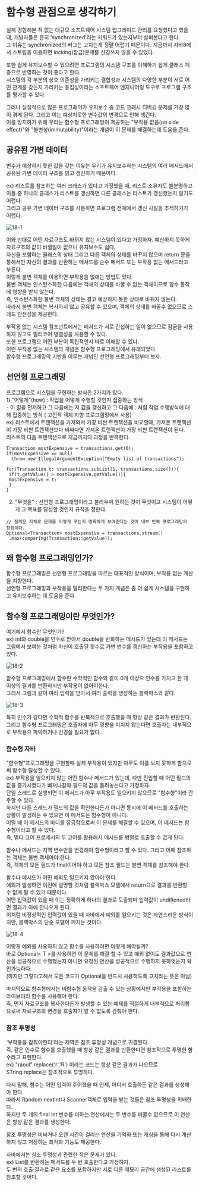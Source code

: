 <h1>함수형 관점으로 생각하기</h1>

실제 경험해본 적 없는 대규모 소프트웨어 시스템 업그레이드 관리를 요청했다고 했을때, 개발자들은 흔히 'synchronized'라는 키워드가 있는지부터 살펴본다고 한다.<br/>
그 이유는 synchronized의 버그는 고치는게 정말 어렵기 때문이다. 지금까지 자바8에서 스트림을 이용하면 locking(잠금)문제를 신경쓰지 않을 수 있었다.<br/>

또한 쉽게 유지보수할 수 있으려면 프로그램의 시스템 구조를 이해하기 쉽게 클래스 계층으로 반영하는 것이 좋다고 한다.<br/>
시스템의 각 부분의 상호 의존성을 가리키는 결합성과 시스템의 다양한 부분이 서로 어떤 관계를 갖는지 가리키는 응집성이라는 소프트웨어 엔지니어링 도구로 프로그램 구조를 평가할 수 있다.<br/>

그러나 실질적으로 많은 프로그래머가 유지보수 중 코드 크래시 디버깅 문제를 가장 많이 겪게 된다. 그리고 이는 예상치못한 변수값의 변경으로 인해 생긴다.<br/>
이를 방지하기 위해 우리는 함수형 프로그래밍이 제공하는 "부작용 없음(no side effect)"와 "불변성(immutability)"이라는 개념이 이 문제를 해결하는데 도움을 준다.<br/>

<h2>공유된 가변 데이터</h2>
변수가 예상하지 못한 값을 갖는 이유는 우리가 유지보수하는 시스템의 여러 메서드에서 공유된 가변 데이터 구조를 읽고 갱신하기 때문이다.<br/>

ex) 리스트를 참조하는 여러 크래스가 있다고 가정했을 때, 리스트 소유자도 불분명하고 이들 중 하나의 클래스가 리스트를 갱신하면 다른 클래스는 리스트가 갱신했는지 알기도 어렵다.<br/>
그리고 공유 가변 데이터 구조를 사용하면 프로그램 전체에서 갱신 사실을 추적하기가 어렵다.<br/>

![18-1](https://user-images.githubusercontent.com/87962572/144698263-32e85c82-fb39-42fc-86a4-6a830c3293b4.PNG)

이와 반대로 어떤 자료구조도 바뀌지 않는 시스템이 있다고 가정하자. 예산하지 못하게 자료구조의 값이 바뀔일이 없으니 유지보수도 쉽다.<br/>
자신을 포함하는 클래스의 상태 그리고 다른 객체의 상태를 바꾸지 않으며 return 문을 통해서만 자신의 결과를 반환하는 메서드를 순수 메서드 또는 부작용 없는 메서드라고 부른다.<br/>
이렇게 불변 객체를 이용하면 부작용을 없애는 방법도 있다. <br/>
불변 객체는 인스턴스화한 다음에는 객체의 상태를 바꿀 수 없는 객체이므로 함수 동작에 영향을 받지 않는다.<br/>
즉, 인스턴스화한 불변 객체의 상태는 결코 예상하지 못한 상태로 바뀌지 않는다.<br/>
따라서 불변 객체는 복사하지 않고 공유할 수 있으며, 객체의 상태를 바꿀수 없으므로 스레드 안전성을 제공한다.<br/>

부작용 없는 시스템 컴포넌트에서는 메서드가 서로 간섭하는 일이 없으므로 잠금을 사용하지 않고도 멀티코어 병렬성을 사용할 수 있다.<br/>
또한 프로그램으 어떤 부분이 독립적인지 바로 이해할 수 있다.<br/>
이런 부작용 없는 시스템의 개념은 함수형 프로그래밍에서 유래되었다.<br/>
함수형 프로그래밍의 기반을 이루는 개념인 선언형 프로그래밍부터 보자.<br/>

<h2>선언형 프로그래밍</h2>
프로그램으로 시스템을 구현하는 방식은 2가지가 있다.<br/>
1) "어떻게"(how) : 작업을 어떻게 수행할 것인지 집중하는 방식<br/>
- 이 일을 먼저하고 그 다음에는 저 값을 갱신하고 그 다음에.. 처럼 작업 수행방식에 대해 집중하는 방식 ( 고전적 객체 지향 프로그램밍에서 사용)<br/>
ex) 리스트에서 트랜잭션을 가져와서 가장 비싼 트랜잭션을 비교할때, 가져온 트랜잭션이 가장 비싼 트랜잭션보다 비싸다면 가져온 트랜잭션이 가장 비싼 트랜잭션이 된다.<br/>
리스트의 다음 트랜잭션으로 지금까지의 과정을 반복한다.<br/>

```
Transaction mostExpensive = transactions.get(0);
if(mostExpensive == null)
  throw new IllegalArgumentException("Empty list of transactions");
  
for(Transaction t: transactions.subList(1, transactions.size())){
 if(t.getValue() > mostExpensive.getValue()){
 mostExpensive = t;
 }
}
```

2) "무엇을" : 선언형 프로그래밍이라고 불리우며 원하는 것이 무엇이고 시스템이 어떻게 그 목표를 달성할 것인지 규칙을 정한다.<br/>

```
// 질의문 자체로 문제를 어떻게 푸는지 명확하게 보여준다는 것이 내부 반복 프로그래밍의 장점이다.
Optional<Transaction> mostExpensive = transactions.stream()
 .max(comparing(Transaction::getValue));
```

<h2>왜 함수형 프로그래밍인가?</h2>
함수형 프로그래밍은 선언형 프로그래밍을 따르는 대표적인 방식이며, 부작용 없는 계산을 지향한다.<br/>
선언형 프로그래밍과 부작용을 멀리한다는 두 가지 개념은 좀 더 쉽게 시스템을 구현하고 유지보수하는 데 도움을 준다.<br/>

<h2>함수형 프로그래밍이란 무엇인가?</h2>
여기에서 함수란 무엇인가?<br/>
ex) int와 double을 인수로 받아서 double을 반화하는 메서드가 있는데 이 메서드는 그림에서 보여눈 것처럼 자신이 호출된 횟수로 가변 변수를 갱신하는 부작용을 포함하고 있다.<br/>

![18-2](https://user-images.githubusercontent.com/87962572/144698726-de03eb54-a51e-45a2-805d-15d1e83f12cf.PNG)

함수형 프로그래밍에서 함수란 수학적인 함수와 같이 0개 이상으 인수를 가지고 한 개 이상의 결과를 반환하지만 부작용이 없어야한다.<br/>
그래서 그림과 같이 여러 입력을 받아서 여러 출력을 생성하는 블랙박스와 같다.<br/>

![18-3](https://user-images.githubusercontent.com/87962572/144698750-fad347cf-ddb6-40d3-a14e-647a859e0988.PNG)

특히 인수가 같다면 수학적 함수를 반복적으로 호출했을 때 항상 같은 결과가 반환된다.<br/>
그리고 함수형 프로그래밍은 호출자에 아무 영향을 미치지 않는다면 호출자는 내부적으로 부작용으 파악하거나 신경쓸 필요가 없다.<br/>

<h3>함수형 자바</h3>
"햠수형"프로그래밍을 구현할때 실제 부작용이 있지만 아무도 이를 보지 못하게 함으로써 함수형 달성할 수 있다.<br/>
ex) 부작용을 일으키지 않는 어떤 함수나 메서드가 있는데, 다만 진입할 때 어떤 필드의 값을 증가시켰다가 빠져나갈때 필드의 값을 돌려놓는다고 가정하자.<br/>
단일 스레드로 실행되면 이 메서드가 아무 부작용도 일으키지 않으므로 "함수형"이라 간주할 수 있다.<br/>
하지만 다른 스레드가 필드의 값을 확인한다든가 아니면 동시에 이 메서드를 호출하는 상황이 발생하는 수 있으면 이 메서드는 함수형이 아니다.<br/>
이럴 때 이 메서드의 바디를 잠금함으로써 이 문제를 해결할 수 있으며, 이 메서드는 함수형이라고 할 수 있다.<br/>
즉, 멀티 코어 프로세서의 두 코어를 활용해서 메서드를 병렬로 호출할 수 없게 된다.<br/>

함수나 메서드는 지역 변수만을 변경해야 함수형이라고 할 수 있다. 그리고 이때 참조하는 객체는 불변 객체여야 한다.<br/>
즉, 객체의 모든 필드가 final이어야 하고 모든 참조 필드는 불변 객체를 참조해야 한다. <br/>

함수나 메서드가 어떤 예외도 일으키지 않아야 한다.<br/>
예외가 발생하면 이전에 설명할 것처럼 블랙박스 모델에서 return으로 결과를 반환할 수 없게 될 수 있기 때문이다.<br/>
어떤 입력값이 있을 때 이는 정확하게 하나의 결과로 도출되며 입력값이 undifiened라면 결과가 아에 안나오게 된다. <br/>
이처럼 비정상적인 입력값이 있을 때 자바에서 예외를 일으키는 것은 자연스러운 방식이지만, 블랙박스의 단순 모델이 깨지는 것이다.<br/>

![18-4](https://user-images.githubusercontent.com/87962572/144699342-03e9e294-0e95-4ede-af9e-5b5c08b25a8a.PNG)

이렇게 예외를 사요하지 않고 함수를 사용하려면 어떻게 해야될까?<br/>
바로 Optional< T >를 사용하면 이 문제를 해결 할 수 있고 예외 없이도 결과값으로 연산을 성공적으로 수행했는지 아니면 요청된 연산을 성공적으로 수행하지 못하엿는지 확인가능하다.<br/>
(하지만 그렇다고해서 모든 코드가 Optional을 반드시 사용하도록 고치라는 뜻은 아님)<br/>

마지막으로 함수형에서는 비함수형 동작을 감출 수 있는 상황에서만 부작용을 포함하는 라이브러리 함수를 사용해야 한다.<br/>
즉, 먼저 자료구조를 복사한다든가 발생할 수 있는 예제를 적절하게 내부적으로 처리함으로써 자료구조의 변경을 호출자가 알 수 없도록 감춰야 한다.<br/>

<h3>참조 투명성</h3>
'부작용을 감춰야한다'라는 제역은 참조 튜명성 개념으로 귀결된다.<br/>
즉, 같은 인수로 함수를 호출했을 때 항상 같은 결과를 반환한다면 참조적으로 투명한 함수라고 표현한다.<br/>
ex) "raoul".replace('r','R') 이라는 코드는 항상 같은 결과가 나오므로 STring.replace는 참조적으로 투명하다.<br/>

다시 말해, 함수는 어떤 입력이 주어졌을 때 언제, 어디서 호출하든 같은 결과를 생성해야 한다.<br/>
따라서 Random.nextInt나 Scanner객체로 입력을 받는 것들은 참조 투명성을 위배한다.<br/>
하지만 두 개의 final int 변수를 더하는 연산에서는 두 변수를 바꿀수 없으므로 이 연산은 항상 같은 결과를 생성한다.<br/>

참조 투명성은 비싸거나 오랜 시간이 걸리는 연산을 기억화 또는 캐싱을 통해 다시 계산하지 않고 저장하는 최적화 기능도 제공한다.<br/>

자바에서는 참조 투명성과 관련한 작은 문제가 있다.<br/>
ex) List를 반환하는 메서드를 두 번 호출한다고 가정하자.<br/>
두 번의 호출 결과로 같은 요소를 포함하지만 서로 다른 메모리 공간에 생성된 리스트를 참조할 것이다.<br/>


















